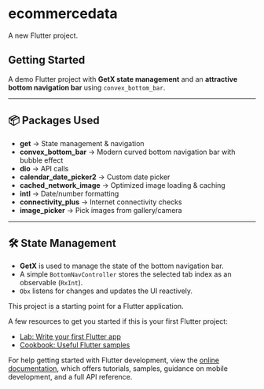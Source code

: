 # ecommercedata

A new Flutter project.

## Getting Started

A demo Flutter project with **GetX state management** and an **attractive bottom navigation bar** using `convex_bottom_bar`.

---

## 📦 Packages Used
- **get** → State management & navigation
- **convex_bottom_bar** → Modern curved bottom navigation bar with bubble effect
- **dio** → API calls
- **calendar_date_picker2** → Custom date picker
- **cached_network_image** → Optimized image loading & caching
- **intl** → Date/number formatting
- **connectivity_plus** → Internet connectivity checks
- **image_picker** → Pick images from gallery/camera

---

## 🛠 State Management
- **GetX** is used to manage the state of the bottom navigation bar.
- A simple `BottomNavController` stores the selected tab index as an observable (`RxInt`).
- `Obx` listens for changes and updates the UI reactively.


This project is a starting point for a Flutter application.

A few resources to get you started if this is your first Flutter project:

- [Lab: Write your first Flutter app](https://docs.flutter.dev/get-started/codelab)
- [Cookbook: Useful Flutter samples](https://docs.flutter.dev/cookbook)

For help getting started with Flutter development, view the
[online documentation](https://docs.flutter.dev/), which offers tutorials,
samples, guidance on mobile development, and a full API reference.
